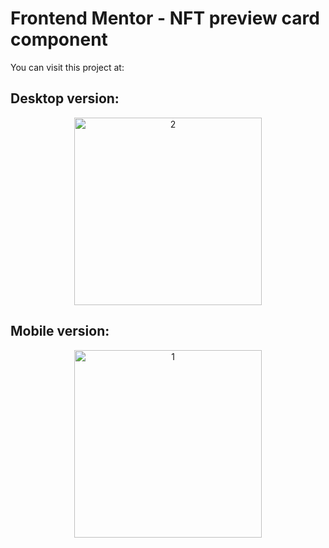 # Frontend Mentor - NFT preview card component
You can visit this project at: []()

## Desktop version:
<p align="center">
<a href="https://ibb.co/B469kB0"><img src="https://i.ibb.co/B469kB0/2.png" alt="2" border="0" width="300px"></a> 
</p>

## Mobile version:
<p align="center">
<a href="https://ibb.co/nkjBzG6"><img src="https://i.ibb.co/nkjBzG6/1.png" alt="1" border="0" width="300px"></a>
</p>
